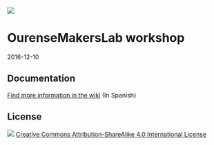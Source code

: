 ![](https://github.com/FPGAwars/workshops/raw/master/2016-12-10-OurenseMakersLab/images/workshop-makerslab16-1.jpg)

# OurenseMakersLab workshop

2016-12-10

## Documentation

[Find more information in the wiki](https://github.com/FPGAwars/workshops/wiki/2016_12_10:-Ourense-MakersLab) (In Spanish)

## License

![](https://github.com/FPGAwars/workshops/raw/master/wiki/attribution-share-alike-creative-commons-license.png)
[Creative Commons Attribution-ShareAlike 4.0 International License](http://creativecommons.org/licenses/by-sa/4.0/)
